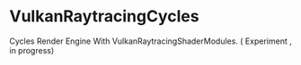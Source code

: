 # VulkanRaytracingCycles
Cycles Render Engine With VulkanRaytracingShaderModules. ( Experiment , in progress)
